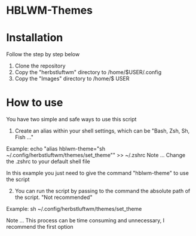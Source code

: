 # HBLWM-Themes

# Installation

Follow the step by step below


1) Clone the repository
2) Copy the "herbstluftwm" directory to /home/$USER/.config
3) Copy the "Images" directory to /home/$ USER


# How to use

You have two simple and safe ways to use this script

1) Create an alias within your shell settings, which can be "Bash, Zsh, Sh, Fish ..."

Example: echo "alias hblwm-theme="sh ~/.config/herbstluftwm/themes/set_theme"" >> ~/.zshrc 
Note ... Change the .zshrc to your default shell file

In this example you just need to give the command "hblwm-theme" to use the script

2) You can run the script by passing to the command the absolute path of the script. "Not recommended"

Example: sh ~/.config/herbstluftwm/themes/set_theme

Note ... This process can be time consuming and unnecessary, I recommend the first option